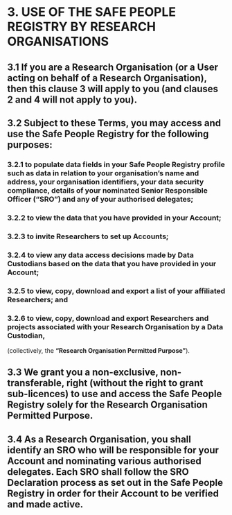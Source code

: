 # 3. USE OF THE SAFE PEOPLE REGISTRY BY RESEARCH ORGANISATIONS

## 3.1 If you are a Research Organisation (or a User acting on behalf of a Research Organisation), then this clause 3 will apply to you (and clauses 2 and 4 will not apply to you).

## 3.2 Subject to these Terms, you may access and use the Safe People Registry for the following purposes:

### 3.2.1 to populate data fields in your Safe People Registry profile such as data in relation to your organisation’s name and address, your organisation identifiers, your data security compliance, details of your nominated Senior Responsible Officer (“SRO”) and any of your authorised delegates;

### 3.2.2 to view the data that you have provided in your Account;

### 3.2.3 to invite Researchers to set up Accounts;

### 3.2.4 to view any data access decisions made by Data Custodians based on the data that you have provided in your Account;

### 3.2.5 to view, copy, download and export a list of your affiliated Researchers; and

### 3.2.6 to view, copy, download and export Researchers and projects associated with your Research Organisation by a Data Custodian,

(collectively, the **“Research Organisation Permitted Purpose”**).

## 3.3 We grant you a non-exclusive, non-transferable, right (without the right to grant sub-licences) to use and access the Safe People Registry solely for the Research Organisation Permitted Purpose.

## 3.4 As a Research Organisation, you shall identify an SRO who will be responsible for your Account and nominating various authorised delegates. Each SRO shall follow the SRO Declaration process as set out in the Safe People Registry in order for their Account to be verified and made active.
